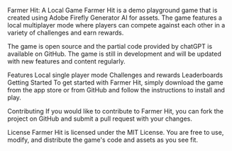 Farmer Hit: A Local Game
Farmer Hit is a demo playground game that is created using Adobe Firefly Generator AI for assets. The game features a local multiplayer mode where players can compete against each other in a variety of challenges and earn rewards.

The game is open source and the partial code provided by chatGPT is available on GitHub. The game is still in development and will be updated with new features and content regularly.

Features
Local single player mode
Challenges and rewards
Leaderboards
Getting Started
To get started with Farmer Hit, simply download the game from the app store or from GitHub and follow the instructions to install and play.

Contributing
If you would like to contribute to Farmer Hit, you can fork the project on GitHub and submit a pull request with your changes.

License
Farmer Hit is licensed under the MIT License. You are free to use, modify, and distribute the game's code and assets as you see fit.
